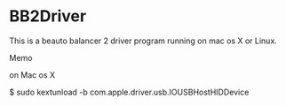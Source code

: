 # BB2Driver
This is a beauto balancer 2 driver program running on mac os X or Linux.

Memo

on Mac os X

$ sudo kextunload -b com.apple.driver.usb.IOUSBHostHIDDevice

